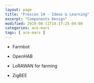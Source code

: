 ```yaml
---
layout: page
title: "Froscon 14 - Ideas & Learning"
excerpt: "Components Design"
modified: 2019-08-11T14:17:25-04:00
categories: ace-mars
tags: [ ace-mars ]
---
```


* Farmbot

* OpenHAB

* LoRAWAN for farming

* ZigBEE
 
